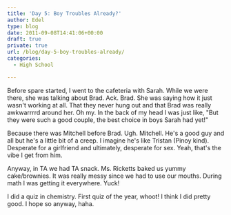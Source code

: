 ```yaml
---
title: 'Day 5: Boy Troubles Already?'
author: Edel
type: blog
date: 2011-09-08T14:41:06+00:00
draft: true
private: true
url: /blog/day-5-boy-troubles-already/
categories:
  - High School

---
```

Before spare started, I went to the cafeteria with Sarah. While we were there, she was talking about Brad. Ack. Brad. She was saying how it just wasn't working at all. That they never hung out and that Brad was really awkwarrrrd around her. Oh my. In the back of my head I was just like, "But they were such a good couple, the best choice in boys Sarah had yet!"

Because there was Mitchell before Brad. Ugh. Mitchell. He's a good guy and all but he's a little bit of a creep. I imagine he's like Tristan (Pinoy kind). Desperate for a girlfriend and ultimately, desperate for sex. Yeah, that's the vibe I get from him.

Anyway, in TA we had TA snack. Ms. Ricketts baked us yummy cake/brownies. It was really messy since we had to use our mouths. During math I was getting it everywhere. Yuck!

I did a quiz in chemistry. First quiz of the year, whoot! I think I did pretty good. I hope so anyway, haha.


